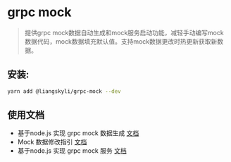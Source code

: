 # grpc mock

> 提供grpc mock数据自动生成和mock服务启动功能，减轻手动编写mock数据代码，mock数据填充默认值。支持mock数据更改时热更新获取新数据。

## 安装:
```bash
yarn add @liangskyli/grpc-mock --dev
```


## 使用文档

- 基于node.js 实现 grpc mock 数据生成 [文档](docs/gen-grpc-mock.md)
- Mock 数据修改指引 [文档](docs/grpc-mock-modify-guide.md)
- 基于node.js 实现 grpc mock 服务 [文档](docs/grpc-mock-server.md)
